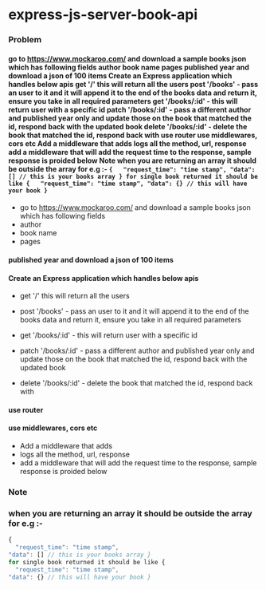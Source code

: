 # express-js-server-book-api
### Problem 
#### go to https://www.mockaroo.com/ and download a sample books json which has following fields author book name pages published year and download a json of 100 items Create an Express application which handles below apis get '/' this will return all the users  post '/books' - pass an user to it and it will append it to the end of the books data and return it, ensure you take in all required parameters  get '/books/:id' - this will return user with a specific id  patch '/books/:id' - pass a different author and published year only and update those on the book that matched the id, respond back with the updated book  delete '/books/:id' - delete the book that matched the id, respond back with  use router  use middlewares, cors etc  Add a middleware that adds logs all the method, url, response add a middleware that will add the request time to the response, sample response is proided below Note when you are returning an array it should be outside the array for e.g :- ``` {   "request_time": "time stamp", "data": [] // this is your books array } for single book returned it should be like {   "request_time": "time stamp", "data": {} // this will have your book } ```

- go to https://www.mockaroo.com/ and download a sample books json which has following fields
- author
- book name
- pages
#### published year and download a json of 100 items
#### Create an Express application which handles below apis
- get '/' this will return all the users

- post '/books' - pass an user to it and it will append it to the end of the books data and return it, ensure you take in all required parameters

- get '/books/:id' - this will return user with a specific id

- patch '/books/:id' - pass a different author and published year only and update those on the book that matched the id, respond back with the updated book

- delete '/books/:id' - delete the book that matched the id, respond back with

#### use router

#### use middlewares, cors etc

- Add a middleware that adds
- logs all the method, url, response
- add a middleware that will add the request time to the response, sample response is proided below
### Note
### when you are returning an array it should be outside the array for e.g :-
```js
{
  "request_time": "time stamp",
"data": [] // this is your books array }
for single book returned it should be like {
  "request_time": "time stamp",
"data": {} // this will have your book } 
```

